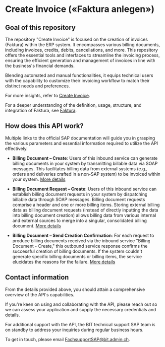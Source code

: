 # Create Invoice («Faktura anlegen»)

## Goal of this repository

The repository "Create Invoice" is focused on the creation of invoices (Faktura) within the ERP system. It encompasses various billing documents, including invoices, credits, debits, cancellations, and more. This repository offers the essential tools and interfaces to streamline the invoicing process, ensuring the efficient generation and management of invoices in line with the business's financial demands.

Blending automated and manual functionalities, it equips technical users with the capability to customize their invoicing workflow to match their distinct needs and preferences.

For more insights, refer to [Create Invoice](https://help.sap.com/docs/SAP_ERP/3c8204a4aeba432a863131243594c715/da24c0534b22b64ce10000000a174cb4.html?version=6.05.latest).

For a deeper understanding of the definition, usage, structure, and integration of Faktura, see [Faktura](https://help.sap.com/docs/SAP_ERP/3c8204a4aeba432a863131243594c715/7269b753128eb44ce10000000a174cb4.html?version=6.05.latest).

## How does this API work?

Multiple links to the official SAP documentation will guide you in grasping the various parameters and essential information required to utilize the API effectively.

- **Billing Document – Create**: 
  Users of this inbound service can generate billing documents in your system by transmitting billable data via SOAP messages. This facilitates billing data from external systems (e.g., orders and deliveries crafted in a non-SAP system) to be invoiced within your system.
  [More details](https://api.sap.com/api/BILLINGDOCUMENTREQUEST_IN/overview)

- **Billing Document Request – Create**: 
  Users of this inbound service can establish billing document requests in your system by dispatching billable data through SOAP messages. Billing document requests comprise a header and one or more billing items. Storing external billing data as billing document requests (instead of directly inputting the data into billing document creation) allows billing data from various internal and external sources to merge into a singular, consolidated billing document.
  [More details](https://api.sap.com/api/BDR_REQUEST_IN/overview)

- **Billing Document – Send Creation Confirmation**: 
  For each request to produce billing documents received via the inbound service "Billing Document - Create," this outbound service response confirms the successful creation of billing documents. If the system couldn't generate specific billing documents or billing items, the service elucidates the reasons for the failure.
  [More details](https://api.sap.com/api/CO_SDBIL_ESR_BD_CONF_OUT/overview)

## Contact information

From the details provided above, you should attain a comprehensive overview of the API's capabilities.

If you're keen on using and collaborating with the API, please reach out so we can assess your application and supply the necessary credentials and details.

For additional support with the API, the BIT technical support SAP team is on standby to address your inquiries during regular business hours.

To get in touch, please email [FachsupportSAP@bit.admin.ch](mailto:FachsupportSAP@bit.admin.ch).
